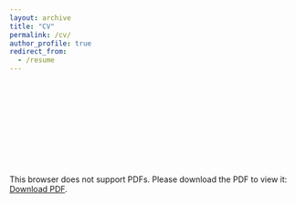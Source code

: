 ```yaml
---
layout: archive
title: "CV"
permalink: /cv/
author_profile: true
redirect_from:
  - /resume
---
```


<object data="http://michalfarkas.github.io/files/CV-Europass-20190315-Farkaš-EN(2).pdf" type="application/pdf" width="700px" height="700px">
    <embed src="http://michalfarkas.github.io/files/CV-Europass-20190315-Farkaš-EN(2).pdf">
        <p>This browser does not support PDFs. Please download the PDF to view it: <a href="http://michalfarkas.github.io/files/CV-Europass-20190315-Farkaš-EN(2).pdf">Download PDF</a>.</p>
    </embed>
</object>
